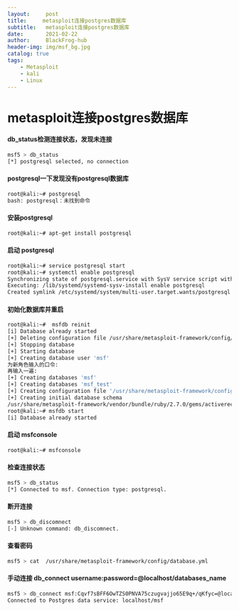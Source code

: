 ```yaml
---
layout:     post
title:     metasploit连接postgres数据库
subtitle:   metasploit连接postgres数据库
date:       2021-02-22
author:     BlackFrog-hub
header-img: img/msf_bg.jpg
catalog: true
tags:
    - Metasploit
    - kali
    - Linux
---
```


#  metasploit连接postgres数据库
#### db_status检测连接状态，发现未连接
```bash
msf5 > db_status
[*] postgresql selected, no connection
```
#### postgresql一下发现没有postgresql数据库
```bash
root@kali:~# postgresql
bash: postgresql：未找到命令
```
#### 安装postgresql
```bash
root@kali:~# apt-get install postgresql
```
#### 启动 postgresql 
```bash
root@kali:~# service postgresql start
root@kali:~# systemctl enable postgresql
Synchronizing state of postgresql.service with SysV service script with /lib/systemd/systemd-sysv-install.
Executing: /lib/systemd/systemd-sysv-install enable postgresql
Created symlink /etc/systemd/system/multi-user.target.wants/postgresql.service → /lib/systemd/system/postgresql.service.
```

#### 初始化数据库并重启
```bash
root@kali:~#  msfdb reinit
[i] Database already started
[+] Deleting configuration file /usr/share/metasploit-framework/config/database.yml
[+] Stopping database
[+] Starting database
[+] Creating database user 'msf'
为新角色输入的口令: 
再输入一遍: 
[+] Creating databases 'msf'
[+] Creating databases 'msf_test'
[+] Creating configuration file '/usr/share/metasploit-framework/config/database.yml'
[+] Creating initial database schema
/usr/share/metasploit-framework/vendor/bundle/ruby/2.7.0/gems/activerecord-4.2.11.1/lib/active_record/connection_adapters/abstract_adapter.rb:84: warning: deprecated Object#=~ is called on Integer; it always returns nil
root@kali:~# msfdb start
[i] Database already started
```
#### 启动 msfconsole 
```bash
root@kali:~# msfconsole 
```
#### 检查连接状态
```bash
msf5 > db_status
[*] Connected to msf. Connection type: postgresql.
```
#### 断开连接
```bash
msf5 > db_discomnect                                                                                                                                                                                                                       
[-] Unknown command: db_discomnect.  
```
#### 查看密码
```bash
msf5 > cat  /usr/share/metasploit-framework/config/database.yml 
```
#### 手动连接 db_connect username:password=@localhost/databases_name
```bash
msf5 > db_connect msf:Cqvf7sBFF6OwTZS0PNVA75czugvajjo65E9q+/qKfyc=@localhost/msf
Connected to Postgres data service: localhost/msf
```
